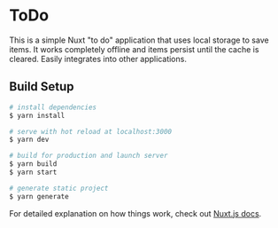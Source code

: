 # ToDo

This is a simple Nuxt "to do" application that uses local storage to save items.  It works completely offline and items persist until the cache is cleared.  Easily integrates into other applications.

## Build Setup

```bash
# install dependencies
$ yarn install

# serve with hot reload at localhost:3000
$ yarn dev

# build for production and launch server
$ yarn build
$ yarn start

# generate static project
$ yarn generate
```

For detailed explanation on how things work, check out [Nuxt.js docs](https://nuxtjs.org).
